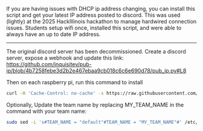 If you are having issues with DHCP ip address changing, you can install this script and get your latest IP address posted to discord.
This was used (lightly) at the 2025 HackIllinois hackathon to manage hardwired connection issues. Students setup wifi once, installed this script, and were able to always have an up to date IP address. 

***

The original discord server has been decommissioned. 
Create a discord server, expose a webhook and update this link: https://github.com/inquisitev/pub-ip/blob/4b7258febe3d2b2e467ebaa9cb018c6c6e690d78/pub_ip.py#L8

Then on each raspberry pi, run this command to install
```bash
curl -H 'Cache-Control: no-cache' -s https://raw.githubusercontent.com/inquisitev/pub-ip/master/install.sh | sudo bash
```

Optionally, Update the team name by replacing MY_TEAM_NAME in the command with your team name:
```bash
sudo sed -i 's#TEAM_NAME = "default"#TEAM_NAME = "MY_TEAM_NAME"#' /etc/wifinotify/pub_ip.py 
```
